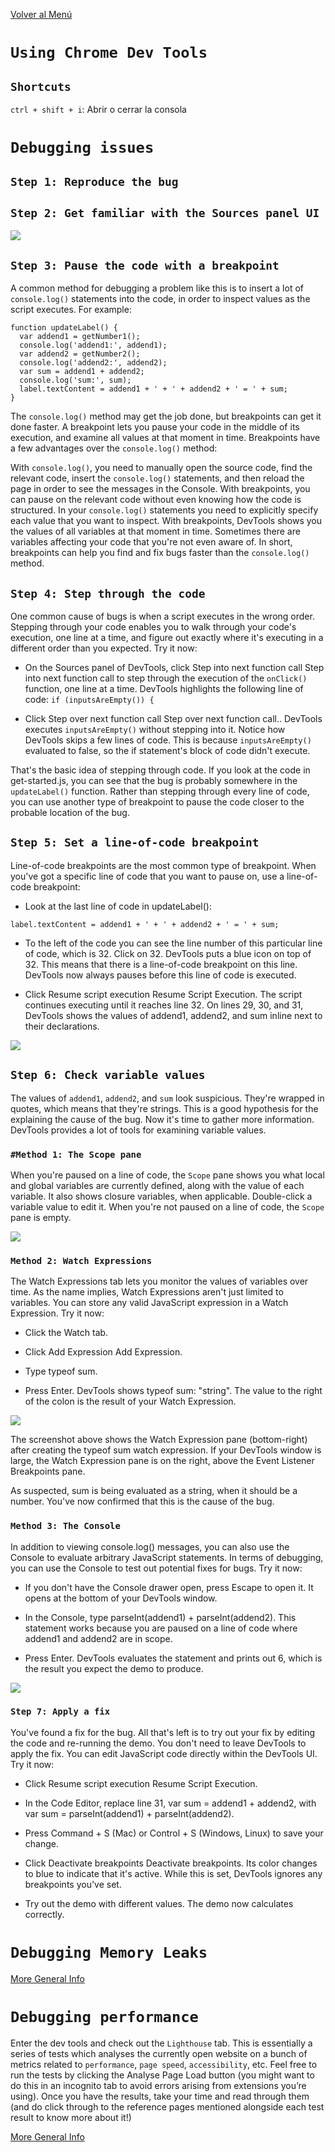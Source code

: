 [Volver al Menú](../root.md)

# `Using Chrome Dev Tools`

## `Shortcuts`

`ctrl + shift + i`: Abrir o cerrar la consola

# `Debugging issues`

## `Step 1: Reproduce the bug`

## `Step 2: Get familiar with the Sources panel UI`

<img src="debug.avif">

## `Step 3: Pause the code with a breakpoint`

A common method for debugging a problem like this is to insert a lot of `console.log()` statements into the code, in order to inspect values as the script executes. For example:

```
function updateLabel() {
  var addend1 = getNumber1();
  console.log('addend1:', addend1);
  var addend2 = getNumber2();
  console.log('addend2:', addend2);
  var sum = addend1 + addend2;
  console.log('sum:', sum);
  label.textContent = addend1 + ' + ' + addend2 + ' = ' + sum;
}
```

The `console.log()` method may get the job done, but breakpoints can get it done faster. A breakpoint lets you pause your code in the middle of its execution, and examine all values at that moment in time. Breakpoints have a few advantages over the `console.log()` method:

With `console.log()`, you need to manually open the source code, find the relevant code, insert the `console.log()` statements, and then reload the page in order to see the messages in the Console. With breakpoints, you can pause on the relevant code without even knowing how the code is structured.
In your `console.log()` statements you need to explicitly specify each value that you want to inspect. With breakpoints, DevTools shows you the values of all variables at that moment in time. Sometimes there are variables affecting your code that you're not even aware of.
In short, breakpoints can help you find and fix bugs faster than the `console.log()` method.

## `Step 4: Step through the code`

One common cause of bugs is when a script executes in the wrong order. Stepping through your code enables you to walk through your code's execution, one line at a time, and figure out exactly where it's executing in a different order than you expected. Try it now:

- On the Sources panel of DevTools, click Step into next function call Step into next function call to step through the execution of the `onClick()` function, one line at a time. DevTools highlights the following line of code: `if (inputsAreEmpty()) {`

- Click Step over next function call Step over next function call.. DevTools executes `inputsAreEmpty()` without stepping into it. Notice how DevTools skips a few lines of code. This is because `inputsAreEmpty()` evaluated to false, so the if statement's block of code didn't execute.

That's the basic idea of stepping through code. If you look at the code in get-started.js, you can see that the bug is probably somewhere in the `updateLabel()` function. Rather than stepping through every line of code, you can use another type of breakpoint to pause the code closer to the probable location of the bug.

## `Step 5: Set a line-of-code breakpoint`

Line-of-code breakpoints are the most common type of breakpoint. When you've got a specific line of code that you want to pause on, use a line-of-code breakpoint:

- Look at the last line of code in updateLabel():

`label.textContent = addend1 + ' + ' + addend2 + ' = ' + sum;`

- To the left of the code you can see the line number of this particular line of code, which is 32. Click on 32. DevTools puts a blue icon on top of 32. This means that there is a line-of-code breakpoint on this line. DevTools now always pauses before this line of code is executed.

- Click Resume script execution Resume Script Execution. The script continues executing until it reaches line 32. On lines 29, 30, and 31, DevTools shows the values of addend1, addend2, and sum inline next to their declarations.

<img src="debug2.avif">

## `Step 6: Check variable values`

The values of `addend1`, `addend2`, and `sum` look suspicious. They're wrapped in quotes, which means that they're strings. This is a good hypothesis for the explaining the cause of the bug. Now it's time to gather more information. DevTools provides a lot of tools for examining variable values.

### `#Method 1: The Scope pane`

When you're paused on a line of code, the `Scope` pane shows you what local and global variables are currently defined, along with the value of each variable. It also shows closure variables, when applicable. Double-click a variable value to edit it. When you're not paused on a line of code, the `Scope` pane is empty.

<img src="debug3.avif">

### `Method 2: Watch Expressions`

The Watch Expressions tab lets you monitor the values of variables over time. As the name implies, Watch Expressions aren't just limited to variables. You can store any valid JavaScript expression in a Watch Expression. Try it now:

- Click the Watch tab.

- Click Add Expression Add Expression.

- Type typeof sum.

- Press Enter. DevTools shows typeof sum: "string". The value to the right of the colon is the result of your Watch Expression.

<img src="debug4.avif">

The screenshot above shows the Watch Expression pane (bottom-right) after creating the typeof sum watch expression. If your DevTools window is large, the Watch Expression pane is on the right, above the Event Listener Breakpoints pane.

As suspected, sum is being evaluated as a string, when it should be a number. You've now confirmed that this is the cause of the bug.

### `Method 3: The Console`

In addition to viewing console.log() messages, you can also use the Console to evaluate arbitrary JavaScript statements. In terms of debugging, you can use the Console to test out potential fixes for bugs. Try it now:

- If you don't have the Console drawer open, press Escape to open it. It opens at the bottom of your DevTools window.

- In the Console, type parseInt(addend1) + parseInt(addend2). This statement works because you are paused on a line of code where addend1 and addend2 are in scope.

- Press Enter. DevTools evaluates the statement and prints out 6, which is the result you expect the demo to produce.

<img src="debug5.avif">

### `Step 7: Apply a fix`

You've found a fix for the bug. All that's left is to try out your fix by editing the code and re-running the demo. You don't need to leave DevTools to apply the fix. You can edit JavaScript code directly within the DevTools UI. Try it now:

- Click Resume script execution Resume Script Execution.

- In the Code Editor, replace line 31, var sum = addend1 + addend2, with var sum = parseInt(addend1) + parseInt(addend2).

- Press Command + S (Mac) or Control + S (Windows, Linux) to save your change.

- Click Deactivate breakpoints Deactivate breakpoints. Its color changes to blue to indicate that it's active. While this is set, DevTools ignores any breakpoints you've set.

- Try out the demo with different values. The demo now calculates correctly.

# `Debugging Memory Leaks`

[More General Info](https://medium.com/coding-blocks/catching-memory-leaks-with-chrome-devtools-57b03acb6bb9)

# `Debugging performance`

Enter the dev tools and check out the `Lighthouse` tab. This is essentially a series of tests which analyses the currently open website on a bunch of metrics related to `performance`, `page speed`, `accessibility`, etc. Feel free to run the tests by clicking the Analyse Page Load button (you might want to do this in an incognito tab to avoid errors arising from extensions you’re using). Once you have the results, take your time and read through them (and do click through to the reference pages mentioned alongside each test result to know more about it!)

[More General Info](https://www.freecodecamp.org/news/mastering-chrome-developer-tools-next-level-front-end-development-techniques-3ac0b6fe8a3/)
